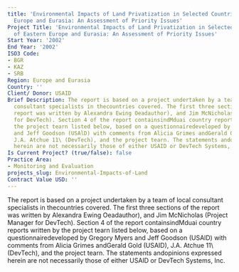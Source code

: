 ```yaml
---
title: 'Environmental Impacts of Land Privatization in Selected Countries of Eastern
  Europe and Eurasia: An Assessment of Priority Issues'
Project Title: 'Environmental Impacts of Land Privatization in Selected Countries
  of Eastern Europe and Eurasia: An Assessment of Priority Issues'
Start Year: '2002'
End Year: '2002'
ISO3 Code:
- BGR
- KAZ
- SRB
Region: Europe and Eurasia
Country: ''
Client/ Donor: USAID
Brief Description: The report is based on a project undertaken by a team of local
  consultant specialists in thecountries covered. The first three sections of the
  report was written by Alexandra Ewing Oeadauthor), and Jim McNicholas (Project Manager
  for DevTech). Section 4 of the report containsindMduai country reports written by
  the project tearn listed below, based on a questionnairedeveloped by Gregory Myers
  and Jeff Goodson (USAlD) with comments from Alicia Grimes andGerald Gold (USAID),
  J.A. Atchue 11\ (DevTech), and the project tearn. The statements andopinions expressed
  herein are not necessarily those of either USAID or DevTech Systems, Inc.
Is Current Project? (true/false): false
Practice Area:
- Monitoring and Evaluation
projects_slug: Environmental-Impacts-of-Land
Contract Value USD: ''
---
```


The report is based on a project undertaken by a team of local consultant specialists in thecountries covered. The first three sections of the report was written by Alexandra Ewing Oeadauthor), and Jim McNicholas (Project Manager for DevTech). Section 4 of the report containsindMduai country reports written by the project tearn listed below, based on a questionnairedeveloped by Gregory Myers and Jeff Goodson (USAlD) with comments from Alicia Grimes andGerald Gold (USAID), J.A. Atchue 11\ (DevTech), and the project tearn. The statements andopinions expressed herein are not necessarily those of either USAID or DevTech Systems, Inc.